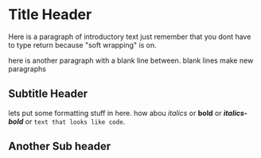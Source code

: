 # Title Header
Here is a paragraph of introductory text just remember that you dont have to type return because "soft wrapping" is on.

here is another paragraph with a blank line between. blank lines make new paragraphs
## Subtitle Header
lets put some formatting stuff in here. how abou *italics*  or **bold** or ***italics-bold*** or `text that looks like code`.
## Another Sub header
